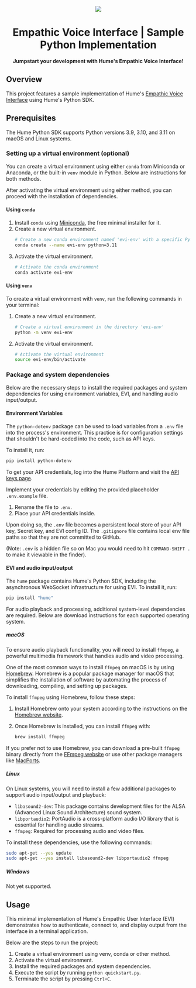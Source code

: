 <div align="center">
  <img src="https://storage.googleapis.com/hume-public-logos/hume/hume-banner.png">
  <h1>Empathic Voice Interface | Sample Python Implementation</h1>
  <p>
    <strong>Jumpstart your development with Hume's Empathic Voice Interface!</strong>
  </p>
</div>

## Overview
This project features a sample implementation of Hume's [Empathic Voice Interface](https://dev.hume.ai/docs/empathic-voice-interface-evi/overview) using Hume's Python SDK.

## Prerequisites

The Hume Python SDK supports Python versions 3.9, 3.10, and 3.11 on macOS and Linux systems.

### Setting up a virtual environment (optional)

You can create a virtual environment using either `conda` from Miniconda or Anaconda, or the built-in `venv` module in Python. Below are instructions for both methods.

After activating the virtual environment using either method, you can proceed with the installation of dependencies.

#### Using `conda`
1. Install `conda` using [Miniconda](https://docs.anaconda.com/miniconda/), the free minimal installer for it.
2. Create a new virtual environment.
    ```bash
    # Create a new conda environment named 'evi-env' with a specific Python version
    conda create --name evi-env python=3.11
    ```
3. Activate the virtual environment.
    ```bash
    # Activate the conda environment
    conda activate evi-env
    ```

#### Using `venv`

To create a virtual environment with `venv`, run the following commands in your terminal:

1. Create a new virtual environment.
    ```bash
    # Create a virtual environment in the directory 'evi-env'
    python -m venv evi-env
    ```
2. Activate the virtual environment.
    ```bash
    # Activate the virtual environment
    source evi-env/bin/activate
    ```

### Package and system dependencies

Below are the necessary steps to install the required packages and system dependencies for using environment variables, EVI, and handling audio input/output.

#### Environment Variables

The `python-dotenv` package can be used to load variables from a `.env` file into the process's environment. This practice is for configuration settings that shouldn't be hard-coded into the code, such as API keys.

To install it, run:

```bash
pip install python-dotenv
```

To get your API credentials, log into the Hume Platform and visit the [API keys page](https://platform.hume.ai/settings/keys).

Implement your credentials by editing the provided placeholder `.env.example` file.
   1. Rename the file to `.env`.
   2. Place your API credentials inside.

Upon doing so, the `.env` file becomes a persistent local store of your API key, Secret key, and EVI config ID. The `.gitignore` file contains local env file paths so that they are not committed to GitHub.
   
(Note: `.env` is a hidden file so on Mac you would need to hit `COMMAND-SHIFT .` to make it viewable in the finder).

#### EVI and audio input/output

The `hume` package contains Hume's Python SDK, including the asynchronous WebSocket infrastructure for using EVI. To install it, run:

```bash
pip install "hume"
```

For audio playback and processing, additional system-level dependencies are required. Below are download instructions for each supported operating system.

##### macOS

To ensure audio playback functionality, you will need to install `ffmpeg`, a powerful multimedia framework that handles audio and video processing.

One of the most common ways to install `ffmpeg` on macOS is by using [Homebrew](https://brew.sh/). Homebrew is a popular package manager for macOS that simplifies the installation of software by automating the process of downloading, compiling, and setting up packages.

To install `ffmpeg` using Homebrew, follow these steps:

1. Install Homebrew onto your system according to the instructions on the [Homebrew website](https://brew.sh/).

2. Once Homebrew is installed, you can install `ffmpeg` with:
    ```bash
    brew install ffmpeg
    ```

If you prefer not to use Homebrew, you can download a pre-built `ffmpeg` binary directly from the [FFmpeg website](https://ffmpeg.org/download.html) or use other package managers like [MacPorts](https://www.macports.org/).

##### Linux

On Linux systems, you will need to install a few additional packages to support audio input/output and playback:

- `libasound2-dev`: This package contains development files for the ALSA (Advanced Linux Sound Architecture) sound system.
- `libportaudio2`: PortAudio is a cross-platform audio I/O library that is essential for handling audio streams.
- `ffmpeg`: Required for processing audio and video files.

To install these dependencies, use the following commands:

```bash
sudo apt-get --yes update
sudo apt-get --yes install libasound2-dev libportaudio2 ffmpeg
```

##### Windows

Not yet supported.

## Usage
This minimal implementation of Hume's Empathic User Interface (EVI) demonstrates how to authenticate, connect to, and display output from the interface in a terminal application.

Below are the steps to run the project:
1. Create a virtual environment using venv, conda or other method.
2. Activate the virtual environment.
3. Install the required packages and system dependencies.
4. Execute the script by running `python quickstart.py`.
5. Terminate the script by pressing `Ctrl+C`.